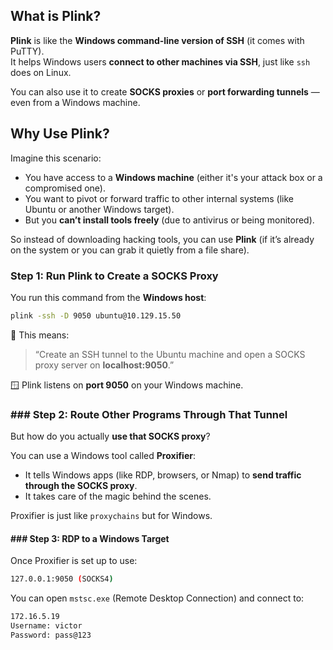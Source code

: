 
## What is Plink?

**Plink** is like the **Windows command-line version of SSH** (it comes with PuTTY).  
It helps Windows users **connect to other machines via SSH**, just like `ssh` does on Linux.

You can also use it to create **SOCKS proxies** or **port forwarding tunnels** — even from a Windows machine.
## Why Use Plink?

Imagine this scenario:

- You have access to a **Windows machine** (either it's your attack box or a compromised one).
- You want to pivot or forward traffic to other internal systems (like Ubuntu or another Windows target).
- But you **can’t install tools freely** (due to antivirus or being monitored).

So instead of downloading hacking tools, you can use **Plink** (if it’s already on the system or you can grab it quietly from a file share).

### Step 1: Run Plink to Create a SOCKS Proxy
You run this command from the **Windows host**:
```bash
plink -ssh -D 9050 ubuntu@10.129.15.50
```

🧠 This means:

> “Create an SSH tunnel to the Ubuntu machine and open a SOCKS proxy server on **localhost:9050**.”

🪟 Plink listens on **port 9050** on your Windows machine.
### ### Step 2: Route Other Programs Through That Tunnel

But how do you actually **use that SOCKS proxy**?

You can use a Windows tool called **Proxifier**:

- It tells Windows apps (like RDP, browsers, or Nmap) to **send traffic through the SOCKS proxy**.
- It takes care of the magic behind the scenes.

Proxifier is just like `proxychains` but for Windows.

#### ### Step 3: RDP to a Windows Target

Once Proxifier is set up to use:
```bash
127.0.0.1:9050 (SOCKS4)
```
You can open `mstsc.exe` (Remote Desktop Connection) and connect to:
```bash
172.16.5.19
Username: victor
Password: pass@123
```